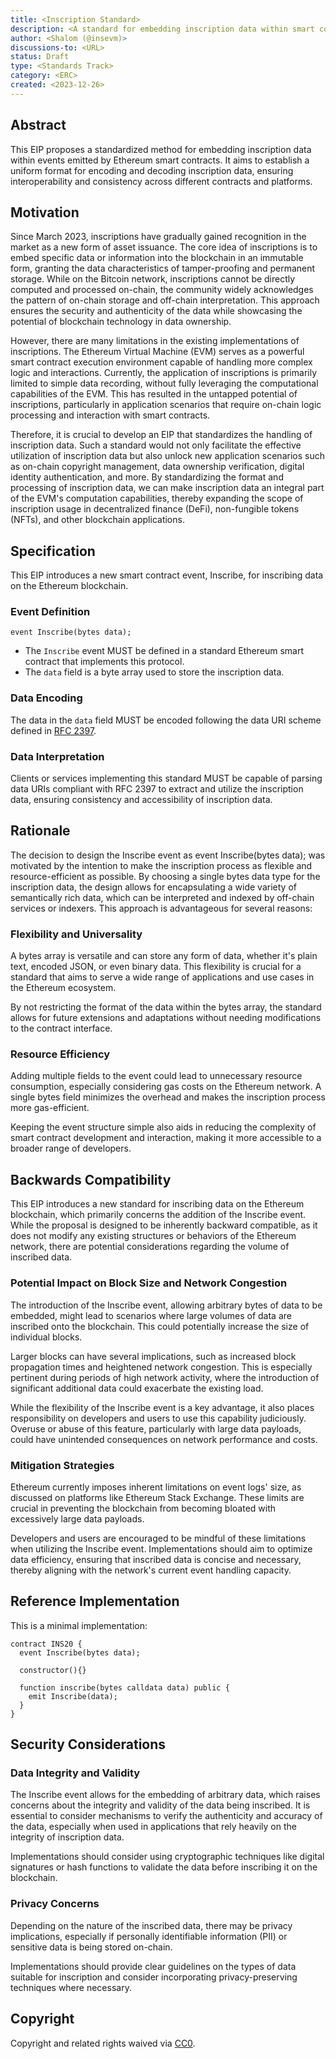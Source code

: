 ```yaml
---
title: <Inscription Standard>
description: <A standard for embedding inscription data within smart contract events.>
author: <Shalom (@insevm)>
discussions-to: <URL>
status: Draft
type: <Standards Track>
category: <ERC>
created: <2023-12-26>
---
```


## Abstract

This EIP proposes a standardized method for embedding inscription data within events emitted by Ethereum smart contracts. It aims to establish a uniform format for encoding and decoding inscription data, ensuring interoperability and consistency across different contracts and platforms.

## Motivation

Since March 2023, inscriptions have gradually gained recognition in the market as a new form of asset issuance. The core idea of inscriptions is to embed specific data or information into the blockchain in an immutable form, granting the data characteristics of tamper-proofing and permanent storage. While on the Bitcoin network, inscriptions cannot be directly computed and processed on-chain, the community widely acknowledges the pattern of on-chain storage and off-chain interpretation. This approach ensures the security and authenticity of the data while showcasing the potential of blockchain technology in data ownership.

However, there are many limitations in the existing implementations of inscriptions. The Ethereum Virtual Machine (EVM) serves as a powerful smart contract execution environment capable of handling more complex logic and interactions. Currently, the application of inscriptions is primarily limited to simple data recording, without fully leveraging the computational capabilities of the EVM. This has resulted in the untapped potential of inscriptions, particularly in application scenarios that require on-chain logic processing and interaction with smart contracts.

Therefore, it is crucial to develop an EIP that standardizes the handling of inscription data. Such a standard would not only facilitate the effective utilization of inscription data but also unlock new application scenarios such as on-chain copyright management, data ownership verification, digital identity authentication, and more. By standardizing the format and processing of inscription data, we can make inscription data an integral part of the EVM's computation capabilities, thereby expanding the scope of inscription usage in decentralized finance (DeFi), non-fungible tokens (NFTs), and other blockchain applications.

## Specification

This EIP introduces a new smart contract event, Inscribe, for inscribing data on the Ethereum blockchain.

### Event Definition

```solidity
event Inscribe(bytes data);
```

- The `Inscribe` event MUST be defined in a standard Ethereum smart contract that implements this protocol.
- The `data` field is a byte array used to store the inscription data.

### Data Encoding

The data in the `data` field MUST be encoded following the data URI scheme defined in [RFC 2397](https://datatracker.ietf.org/doc/html/rfc2397).

### Data Interpretation

Clients or services implementing this standard MUST be capable of parsing data URIs compliant with RFC 2397 to extract and utilize the inscription data, ensuring consistency and accessibility of inscription data.

## Rationale

The decision to design the Inscribe event as event Inscribe(bytes data); was motivated by the intention to make the inscription process as flexible and resource-efficient as possible. By choosing a single bytes data type for the inscription data, the design allows for encapsulating a wide variety of semantically rich data, which can be interpreted and indexed by off-chain services or indexers. This approach is advantageous for several reasons:

### Flexibility and Universality

A bytes array is versatile and can store any form of data, whether it's plain text, encoded JSON, or even binary data. This flexibility is crucial for a standard that aims to serve a wide range of applications and use cases in the Ethereum ecosystem.

By not restricting the format of the data within the bytes array, the standard allows for future extensions and adaptations without needing modifications to the contract interface.

### Resource Efficiency

Adding multiple fields to the event could lead to unnecessary resource consumption, especially considering gas costs on the Ethereum network. A single bytes field minimizes the overhead and makes the inscription process more gas-efficient.

Keeping the event structure simple also aids in reducing the complexity of smart contract development and interaction, making it more accessible to a broader range of developers.

## Backwards Compatibility

This EIP introduces a new standard for inscribing data on the Ethereum blockchain, which primarily concerns the addition of the Inscribe event. While the proposal is designed to be inherently backward compatible, as it does not modify any existing structures or behaviors of the Ethereum network, there are potential considerations regarding the volume of inscribed data.

### Potential Impact on Block Size and Network Congestion

The introduction of the Inscribe event, allowing arbitrary bytes of data to be embedded, might lead to scenarios where large volumes of data are inscribed onto the blockchain. This could potentially increase the size of individual blocks.

Larger blocks can have several implications, such as increased block propagation times and heightened network congestion. This is especially pertinent during periods of high network activity, where the introduction of significant additional data could exacerbate the existing load.

While the flexibility of the Inscribe event is a key advantage, it also places responsibility on developers and users to use this capability judiciously. Overuse or abuse of this feature, particularly with large data payloads, could have unintended consequences on network performance and costs.

### Mitigation Strategies

Ethereum currently imposes inherent limitations on event logs' size, as discussed on platforms like Ethereum Stack Exchange. These limits are crucial in preventing the blockchain from becoming bloated with excessively large data payloads.

Developers and users are encouraged to be mindful of these limitations when utilizing the Inscribe event. Implementations should aim to optimize data efficiency, ensuring that inscribed data is concise and necessary, thereby aligning with the network's current event handling capacity.

## Reference Implementation

This is a minimal implementation:

```solidity
contract INS20 {
  event Inscribe(bytes data);

  constructor(){}

  function inscribe(bytes calldata data) public {
    emit Inscribe(data);
  }
}
```

## Security Considerations

### Data Integrity and Validity

The Inscribe event allows for the embedding of arbitrary data, which raises concerns about the integrity and validity of the data being inscribed. It is essential to consider mechanisms to verify the authenticity and accuracy of the data, especially when used in applications that rely heavily on the integrity of inscription data.

Implementations should consider using cryptographic techniques like digital signatures or hash functions to validate the data before inscribing it on the blockchain.

### Privacy Concerns

Depending on the nature of the inscribed data, there may be privacy implications, especially if personally identifiable information (PII) or sensitive data is being stored on-chain.

Implementations should provide clear guidelines on the types of data suitable for inscription and consider incorporating privacy-preserving techniques where necessary.

## Copyright

Copyright and related rights waived via [CC0](../LICENSE.md).
